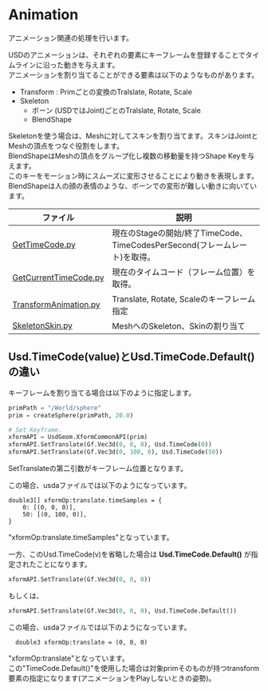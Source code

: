 # Animation

アニメーション関連の処理を行います。      

USDのアニメーションは、それぞれの要素にキーフレームを登録することでタイムラインに沿った動きを与えます。     
アニメーションを割り当てることができる要素は以下のようなものがあります。     

* Transform : Primごとの変換のTralslate, Rotate, Scale
* Skeleton
  * ボーン (USDではJoint)ごとのTralslate, Rotate, Scale
  * BlendShape

Skeletonを使う場合は、Meshに対してスキンを割り当てます。スキンはJointとMeshの頂点をつなぐ役割をします。     
BlendShapeはMeshの頂点をグループ化し複数の移動量を持つShape Keyを与えます。    
このキーをモーション時にスムーズに変形させることにより動きを表現します。    
BlendShapeは人の顔の表情のような、ボーンでの変形が難しい動きに向いています。     

|ファイル|説明|     
|---|---|     
|[GetTimeCode.py](./GetTimeCode.py)|現在のStageの開始/終了TimeCode、TimeCodesPerSecond(フレームレート)を取得。|     
|[GetCurrentTimeCode.py](./GetCurrentTimeCode.py)|現在のタイムコード（フレーム位置）を取得。|     
|[TransformAnimation.py](./TransformAnimation.py)|Translate, Rotate, Scaleのキーフレーム指定|     
|[SkeletonSkin.py](./SkeletonSkin.py)|MeshへのSkeleton、Skinの割り当て|     

## Usd.TimeCode(value)とUsd.TimeCode.Default()の違い

キーフレームを割り当てる場合は以下のように指定します。  

```python
primPath = "/World/sphere"
prim = createSphere(primPath, 20.0)

# Set Keyframe.
xformAPI = UsdGeom.XformCommonAPI(prim)
xformAPI.SetTranslate(Gf.Vec3d(0, 0, 0), Usd.TimeCode(0))
xformAPI.SetTranslate(Gf.Vec3d(0, 100, 0), Usd.TimeCode(50))
```
SetTranslateの第二引数がキーフレーム位置となります。  

この場合、usdaファイルでは以下のようになっています。  
```
double3[] xformOp:translate.timeSamples = {
    0: [(0, 0, 0)],
    50: [(0, 100, 0)],
}
```
"xformOp:translate.timeSamples"となっています。  

一方、このUsd.TimeCode(v)を省略した場合は **Usd.TimeCode.Default()** が指定されたことになります。  

```python
xformAPI.SetTranslate(Gf.Vec3d(0, 0, 0))
```
もしくは、  
```python
xformAPI.SetTranslate(Gf.Vec3d(0, 0, 0), Usd.TimeCode.Default())
```

この場合、usdaファイルでは以下のようになっています。  
```
  double3 xformOp:translate = (0, 0, 0)
```
"xformOp:translate"となっています。  
この"TimeCode.Default()"を使用した場合は対象primそのものが持つtransform要素の指定になります(アニメーションをPlayしないときの姿勢)。  


